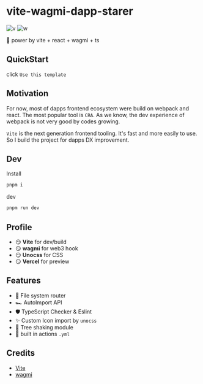 # vite-wagmi-dapp-starer

![v](https://img.shields.io/badge/vite-v3.1.8-brightgreen) ![w](https://img.shields.io/badge/wagmi-v0.7.7-brightgreen)  

💖 power by vite + react + wagmi + ts

## QuickStart

click `Use this template`

## Motivation

For now, most of dapps frontend ecosystem were build on webpack and react. The most popular tool is `CRA`. As we know, the dev experience of webpack is not very good by codes growing.

`Vite` is the next generation frontend tooling. It's fast and more easily to use. So I build the project for dapps DX improvement.

## Dev

Install

```bash
pnpm i
```

dev

```bash
pnpm run dev
```

## Profile

- 😏 **Vite** for dev/build
- 😏 **wagmi** for web3 hook
- 😏 **Unocss** for CSS
- 😏 **Vercel** for preview

## Features

- 🌲 File system router
- 🏎️ AutoImport API
- 🛡️ TypeScript Checker & Eslint
- ✨ Custom Icon import by `unocss`
- 🍂 Tree shaking module
- 🚠 built in actions `.yml`

## Credits

- [Vite](https://vitejs.dev/)
- [wagmi](https://wagmi.sh/)
